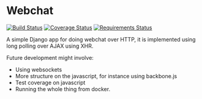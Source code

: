 # Webchat #

[![Build Status](https://travis-ci.org/dhedegaard/webchat.svg?branch=master)](https://travis-ci.org/dhedegaard/webchat)
[![Coverage Status](https://coveralls.io/repos/dhedegaard/webchat/badge.svg?branch=master)](https://coveralls.io/r/dhedegaard/webchat?branch=master)
[![Requirements Status](https://requires.io/github/dhedegaard/webchat/requirements.svg?branch=master)](https://requires.io/github/dhedegaard/webchat/requirements/?branch=master)

A simple Django app for doing webchat over HTTP, it is implemented using long polling over AJAX using XHR.

Future development might involve:
- Using websockets
- More structure on the javascript, for instance using backbone.js
- Test coverage on javascript
- Running the whole thing from docker.
